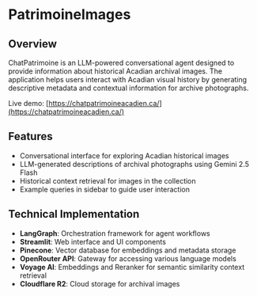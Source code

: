 # PatrimoineImages

## Overview

ChatPatrimoine is an LLM-powered conversational agent designed to provide information about historical Acadian archival images. The application helps users interact with Acadian visual history by generating descriptive metadata and contextual information for archive photographs.

Live demo: [https://chatpatrimoineacadien.ca/](https://chatpatrimoineacadien.ca/)

## Features

- Conversational interface for exploring Acadian historical images
- LLM-generated descriptions of archival photographs using Gemini 2.5 Flash
- Historical context retrieval for images in the collection
- Example queries in sidebar to guide user interaction

## Technical Implementation

- **LangGraph**: Orchestration framework for agent workflows
- **Streamlit**: Web interface and UI components
- **Pinecone**: Vector database for embeddings and metadata storage 
- **OpenRouter API**: Gateway for accessing various language models
- **Voyage AI**: Embeddings and Reranker for semantic similarity context retrieval
- **Cloudflare R2**: Cloud storage for archival images